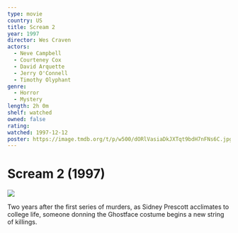 ```yaml
---
type: movie
country: US
title: Scream 2
year: 1997
director: Wes Craven
actors:
  - Neve Campbell
  - Courteney Cox
  - David Arquette
  - Jerry O'Connell
  - Timothy Olyphant
genre:
  - Horror
  - Mystery
length: 2h 0m
shelf: watched
owned: false
rating:
watched: 1997-12-12
poster: https://image.tmdb.org/t/p/w500/dORlVasiaDkJXTqt9bdH7nFNs6C.jpg
---
```


# Scream 2 (1997)

![](https://image.tmdb.org/t/p/w500/dORlVasiaDkJXTqt9bdH7nFNs6C.jpg)

Two years after the first series of murders, as Sidney Prescott acclimates to college life, someone donning the Ghostface costume begins a new string of killings.